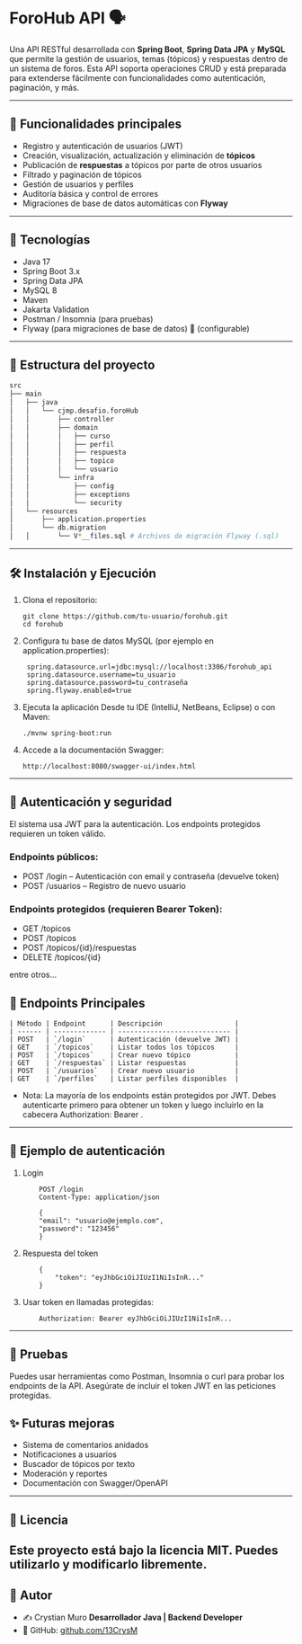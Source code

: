 # ForoHub API 🗣️

Una API RESTful desarrollada con **Spring Boot**, **Spring Data JPA** y **MySQL** que permite la gestión de usuarios, temas (tópicos) y respuestas dentro de un sistema de foros. Esta API soporta operaciones CRUD y está preparada para extenderse fácilmente con funcionalidades como autenticación, paginación, y más.

---

## 🧠 Funcionalidades principales

- Registro y autenticación de usuarios (JWT)
- Creación, visualización, actualización y eliminación de **tópicos**
- Publicación de **respuestas** a tópicos por parte de otros usuarios
- Filtrado y paginación de tópicos
- Gestión de usuarios y perfiles
- Auditoría básica y control de errores
- Migraciones de base de datos automáticas con **Flyway**

---
## 📌 Tecnologías

- Java 17
- Spring Boot 3.x
- Spring Data JPA
- MySQL 8
- Maven
- Jakarta Validation
- Postman / Insomnia (para pruebas)
- Flyway (para migraciones de base de datos) 🚧 (configurable)
---
## 📂 Estructura del proyecto

```bash
src
├── main
│   ├── java
│   │   └── cjmp.desafio.foroHub
│   │       ├── controller
│   │       ├── domain
│   │       │   ├── curso
│   │       │   ├── perfil
│   │       │   ├── respuesta
│   │       │   ├── topico
│   │       │   └── usuario
│   │       └── infra
│   │           ├── config
│   │           ├── exceptions
│   │           └── security
│   └── resources
│       ├── application.properties
│       └── db.migration
│   │       └── V*__files.sql # Archivos de migración Flyway (.sql)
```

---

## 🛠️ Instalación y Ejecución

1. Clona el repositorio:
   ```
   git clone https://github.com/tu-usuario/forohub.git
   cd forohub
   ```
2. Configura tu base de datos MySQL (por ejemplo en application.properties):
   ```
    spring.datasource.url=jdbc:mysql://localhost:3306/forohub_api
    spring.datasource.username=tu_usuario
    spring.datasource.password=tu_contraseña
    spring.flyway.enabled=true
   ```
3. Ejecuta la aplicación
   Desde tu IDE (IntelliJ, NetBeans, Eclipse) o con Maven:
    ```
   ./mvnw spring-boot:run
    ```
4. Accede a la documentación Swagger:
    ```
   http://localhost:8080/swagger-ui/index.html
   ```
   
---
## 🔐 Autenticación y seguridad

El sistema usa JWT para la autenticación. Los endpoints protegidos requieren un token válido.
### Endpoints públicos:
* POST /login – Autenticación con email y contraseña (devuelve token)
* POST /usuarios – Registro de nuevo usuario
### Endpoints protegidos (requieren Bearer Token):
* GET /topicos
* POST /topicos
* POST /topicos/{id}/respuestas
* DELETE /topicos/{id}

 entre otros...
## 🔐 Endpoints Principales
    | Método | Endpoint      | Descripción                  |
    | ------ | ------------- | ---------------------------- |
    | POST   | `/login`      | Autenticación (devuelve JWT) |
    | GET    | `/topicos`    | Listar todos los tópicos     |
    | POST   | `/topicos`    | Crear nuevo tópico           |
    | GET    | `/respuestas` | Listar respuestas            |
    | POST   | `/usuarios`   | Crear nuevo usuario          |
    | GET    | `/perfiles`   | Listar perfiles disponibles  |
* Nota: La mayoría de los endpoints están protegidos por JWT. Debes autenticarte primero para obtener un token y luego incluirlo en la cabecera Authorization: Bearer <token>.
---
## 📮 Ejemplo de autenticación
1. Login
    ```
        POST /login
        Content-Type: application/json
    
        {
        "email": "usuario@ejemplo.com",
        "password": "123456"
        }
    ```
2. Respuesta del token
    ```
        {
            "token": "eyJhbGciOiJIUzI1NiIsInR..."
        }
    ```

3.  Usar token en llamadas protegidas:
    ```
        Authorization: Bearer eyJhbGciOiJIUzI1NiIsInR...
    ```
---
## 🧪 Pruebas
Puedes usar herramientas como Postman, Insomnia o curl para probar los endpoints de la API. Asegúrate de incluir el token JWT en las peticiones protegidas.

## ✨ Futuras mejoras
- Sistema de comentarios anidados
- Notificaciones a usuarios
- Buscador de tópicos por texto
- Moderación y reportes
- Documentación con Swagger/OpenAPI
---
## 📄 Licencia
Este proyecto está bajo la licencia MIT. Puedes utilizarlo y modificarlo libremente.
---
## 🤝 Autor
- ✍️ Crystian Muro **Desarrollador Java | Backend Developer**
- 🔗 GitHub: [github.com/13CrysM](https://github.com/13CrysM)